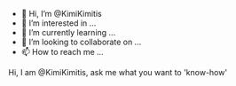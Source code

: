 - 👋 Hi, I’m @KimiKimitis
- 👀 I’m interested in ...
- 🌱 I’m currently learning ...
- 💞️ I’m looking to collaborate on ...
- 📫 How to reach me ...

<!---
KimiKimitis/KimiKimitis is a ✨ special ✨ repository because its `README.md` (this file) appears on your GitHub profile.
You can click the Preview link to take a look at your changes.
--->
Hi, I am @KimiKimitis, ask me what you want to 'know-how'
